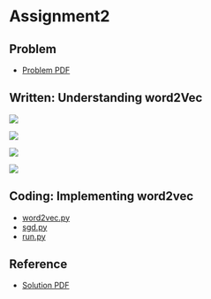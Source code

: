 # Assignment2

## Problem
- [Problem PDF](./a2.pdf)

## Written: Understanding word2Vec

![](./img/a2-1.jpg)

![](./img/a2-2.jpg)

![](./img/a2-3.jpg)

![](./img/a2-4.jpg)

## Coding: Implementing word2vec

- [word2vec.py](./word2vec.py)
- [sgd.py](./sgd.py)
- [run.py](./run.py)


## Reference

- [Solution PDF](./a2_solution.pdf)



